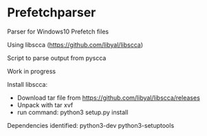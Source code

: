 # Prefetchparser
Parser for Windows10 Prefetch files

Using libscca (https://github.com/libyal/libscca)

Script to parse output from pyscca

Work in progress

Install libscca:
* Download tar file from https://github.com/libyal/libscca/releases
* Unpack with tar xvf <file>
* run command: python3 setup.py install

Dependencies identified: python3-dev python3-setuptools
